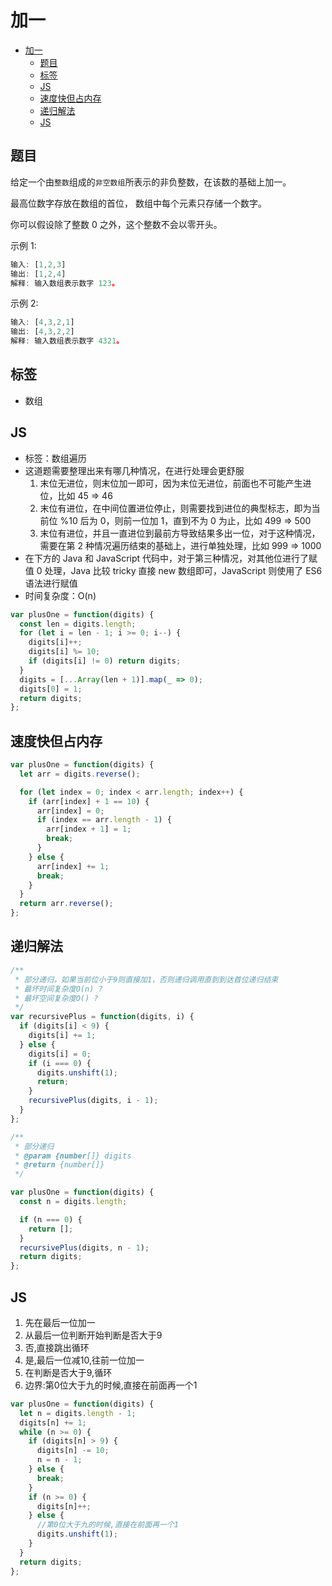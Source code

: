 加一
===
<!-- TOC -->

- [加一](#加一)
  - [题目](#题目)
  - [标签](#标签)
  - [JS](#JS)
  - [速度快但占内存](#速度快但占内存)
  - [递归解法](#递归解法)
  - [JS](#JS-1)

<!-- /TOC -->

## 题目
给定一个由`整数`组成的`非空数组`所表示的非负整数，在该数的基础上加一。

最高位数字存放在数组的首位， 数组中每个元素只存储一个数字。

你可以假设除了整数 0 之外，这个整数不会以零开头。

示例 1:
```js
输入: [1,2,3]
输出: [1,2,4]
解释: 输入数组表示数字 123。
```

示例 2:
```js
输入: [4,3,2,1]
输出: [4,3,2,2]
解释: 输入数组表示数字 4321。
```

## 标签
- 数组

## JS
- 标签：数组遍历
- 这道题需要整理出来有哪几种情况，在进行处理会更舒服
  1. 末位无进位，则末位加一即可，因为末位无进位，前面也不可能产生进位，比如 45 => 46
  2. 末位有进位，在中间位置进位停止，则需要找到进位的典型标志，即为当前位 %10 后为 0，则前一位加 1，直到不为 0 为止，比如 499 => 500
  3. 末位有进位，并且一直进位到最前方导致结果多出一位，对于这种情况，需要在第 2 种情况遍历结束的基础上，进行单独处理，比如 999 => 1000
- 在下方的 Java 和 JavaScript 代码中，对于第三种情况，对其他位进行了赋值 0 处理，Java 比较 tricky 直接 new 数组即可，JavaScript 则使用了 ES6 语法进行赋值
- 时间复杂度：O(n)

```js
var plusOne = function(digits) {
  const len = digits.length;
  for (let i = len - 1; i >= 0; i--) {
    digits[i]++;
    digits[i] %= 10;
    if (digits[i] != 0) return digits;
  }
  digits = [...Array(len + 1)].map(_ => 0);
  digits[0] = 1;
  return digits;
};
```

## 速度快但占内存
```js
var plusOne = function(digits) {
  let arr = digits.reverse();

  for (let index = 0; index < arr.length; index++) {
    if (arr[index] + 1 == 10) {
      arr[index] = 0;
      if (index == arr.length - 1) {
        arr[index + 1] = 1;
        break;
      }
    } else {
      arr[index] += 1;
      break;
    }
  }
  return arr.reverse();
};
```

## 递归解法

```js
/**
 * 部分递归，如果当前位小于9则直接加1，否则递归调用直到到达首位递归结束
 * 最坏时间复杂度O(n) ?
 * 最坏空间复杂度O() ?
 */
var recursivePlus = function(digits, i) {
  if (digits[i] < 9) {
    digits[i] += 1;
  } else {
    digits[i] = 0;
    if (i === 0) {
      digits.unshift(1);
      return;
    }
    recursivePlus(digits, i - 1);
  }
};

/**
 * 部分递归
 * @param {number[]} digits
 * @return {number[]}
 */

var plusOne = function(digits) {
  const n = digits.length;

  if (n === 0) {
    return [];
  }
  recursivePlus(digits, n - 1);
  return digits;
};
```

## JS
1. 先在最后一位加一
2. 从最后一位判断开始判断是否大于9
3. 否,直接跳出循环
4. 是,最后一位减10,往前一位加一
5. 在判断是否大于9,循环
6. 边界:第0位大于九的时候,直接在前面再一个1

```js
var plusOne = function(digits) {
  let n = digits.length - 1;
  digits[n] += 1;
  while (n >= 0) {
    if (digits[n] > 9) {
      digits[n] -= 10;
      n = n - 1;
    } else {
      break;
    }
    if (n >= 0) {
      digits[n]++;
    } else {
      //第0位大于九的时候,直接在前面再一个1
      digits.unshift(1);
    }
  }
  return digits;
};
```